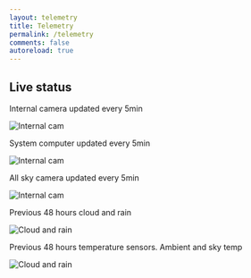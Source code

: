 ```yaml
---
layout: telemetry
title: Telemetry
permalink: /telemetry
comments: false
autoreload: true
---
```


## Live status

Internal camera updated every 5min

![Internal cam](https://52-8.xyz/images/telemetry/snapshot.jpg)

System computer updated every 5min

![Internal cam](https://52-8.xyz/images/telemetry/screenshot.png)

All sky camera updated every 5min

![Internal cam](https://52-8.xyz/images/telemetry/allsky.jpg)

Previous 48 hours cloud and rain

![Cloud and rain](https://52-8.xyz/images/telemetry/cloud.png)

Previous 48 hours temperature sensors. Ambient and sky temp

![Cloud and rain](https://52-8.xyz/images/telemetry/temperature.png)
